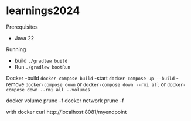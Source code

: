 # learnings2024

Prerequisites 
* Java 22

Running
- build 
`./gradlew build`
- Run 
`./gradlew bootRun`


Docker
-build
`docker-compose build`
-start
`docker-compose up --build`
-remove
`docker-compose down`
or 
`docker-compose down --rmi all`
or 
`docker-compose down --rmi all --volumes`

docker volume prune -f
docker network prune -f  


with docker
curl http://localhost:8081/myendpoint


